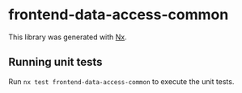 # frontend-data-access-common

This library was generated with [Nx](https://nx.dev).

## Running unit tests

Run `nx test frontend-data-access-common` to execute the unit tests.
